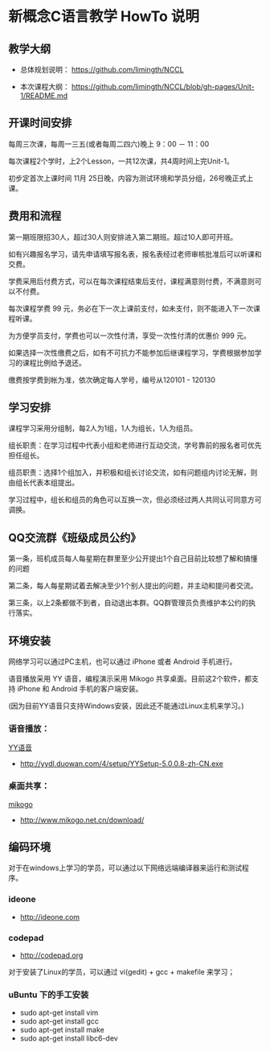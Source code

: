 # 新概念C语言教学 HowTo 说明

## 教学大纲

* 总体规划说明： 
<https://github.com/limingth/NCCL>

* 本次课程大纲： 
<https://github.com/limingth/NCCL/blob/gh-pages/Unit-1/README.md>

## 开课时间安排

每周三次课，每周一三五(或者每周二四六)晚上 9：00 － 11：00 

每次课程2个学时，上2个Lesson，一共12次课，共4周时间上完Unit-1。

初步定首次上课时间 11月 25日晚，内容为测试环境和学员分组，26号晚正式上课。

## 费用和流程

第一期班限招30人，超过30人则安排进入第二期班。超过10人即可开班。

如有兴趣报名学习，请先申请填写报名表，报名表经过老师审核批准后可以听课和交费。

学费采用后付费方式，可以在每次课程结束后支付，课程满意则付费，不满意则可以不付费。

每次课程学费 99 元，务必在下一次上课前支付，如未支付，则不能进入下一次课程听课。

为方便学员支付，学费也可以一次性付清，享受一次性付清的优惠价 999 元。

如果选择一次性缴费之后，如有不可抗力不能参加后继课程学习，学费根据参加学习的课程比例给予退还。

缴费按学费到帐为准，依次确定每人学号，编号从120101 - 120130 


## 学习安排

课程学习采用分组制，每2人为1组，1人为组长，1人为组员。

组长职责：在学习过程中代表小组和老师进行互动交流，学号靠前的报名者可优先担任组长。

组员职责：选择1个组加入，并积极和组长讨论交流，如有问题组内讨论无解，则由组长代表本组提出。

学习过程中，组长和组员的角色可以互换一次，但必须经过两人共同认可同意方可调换。


## QQ交流群《班级成员公约》

第一条，班机成员每人每星期在群里至少公开提出1个自己目前比较想了解和搞懂的问题

第二条，每人每星期试着去解决至少1个别人提出的问题，并主动和提问者交流。

第三条，以上2条都做不到者，自动退出本群。QQ群管理员负责维护本公约的执行落实。


## 环境安装

网络学习可以通过PC主机，也可以通过 iPhone 或者 Android 手机进行。

语音播放采用 YY 语音，编程演示采用 Mikogo 共享桌面。目前这2个软件，都支持 iPhone 和 Android 手机的客户端安装。

(因为目前YY语音只支持Windows安装，因此还不能通过Linux主机来学习。)

### 语音播放：
[YY语音](http://www.yy.com/)

* <http://yydl.duowan.com/4/setup/YYSetup-5.0.0.8-zh-CN.exe>

### 桌面共享：
[mikogo](http://www.mikogo.net.cn/)

* <http://www.mikogo.net.cn/download/>

## 编码环境

对于在windows上学习的学员，可以通过以下网络远端编译器来运行和测试程序。

### ideone
* <http://ideone.com> 

### codepad
* <http://codepad.org> 

对于安装了Linux的学员，可以通过 vi(gedit) + gcc + makefile 来学习；
### uBuntu 下的手工安装
* sudo apt-get install vim
* sudo apt-get install gcc
* sudo apt-get install make
* sudo apt-get install libc6-dev 


